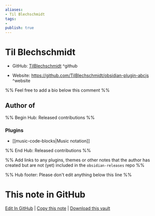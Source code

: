 ```yaml
---
aliases:
- Til Blechschmidt
tags:
- 
publish: true
---
```


# Til Blechschmidt

- GitHub: [TilBlechschmidt](https://github.com/TilBlechschmidt/) ^github
<!-- - Discord: `@` ^discord-->
- Website: <https://github.com/TilBlechschmidt/obsidian-plugin-abcjs> ^website
<!-- - [[Publish sites|Publish site]]: ^publish-->

%% Feel free to add a bio below this comment %%


## Author of

%% Begin Hub: Released contributions %%
### Plugins
- [[music-code-blocks|Music notation]]

%% End Hub: Released contributions %%

%% Add links to any plugins, themes or other notes that the author has created but are not (yet) included in the `obsidian-releases` repo %%

<!--
### Unlisted plugins
-->

<!--
### Others
-->

<!--
## Sponsor this author
-->

<!-- - [[GitHub sponsors]]: [Sponsor @TilBlechschmidt on GitHub Sponsors](https://github.com/sponsors/TilBlechschmidt) ^github-sponsor-->
<!-- - [[Buy me a coffee]]: <https://> ^buy-me-a-coffee-->
<!-- - [[PayPal]]: <https://> ^paypal-->
<!-- - [[Patreon]]: <https://> ^patreon-->

<!--
## Follow this author
-->

<!-- - [[YouTube Channels|On YouTube]]: <https://> ^youtube-->
<!-- - Twitter: <https://> ^twitter-->
<!-- - ... -->

%% Hub footer: Please don't edit anything below this line %%

# This note in GitHub

<span class="git-footer">[Edit In GitHub](https://github.dev/obsidian-community/obsidian-hub/blob/main/01%20-%20Community/People/TilBlechschmidt.md "git-hub-edit-note") | [Copy this note](https://raw.githubusercontent.com/obsidian-community/obsidian-hub/main/01%20-%20Community/People/TilBlechschmidt.md "git-hub-copy-note") | [Download this vault](https://github.com/obsidian-community/obsidian-hub/archive/refs/heads/main.zip "git-hub-download-vault") </span>
